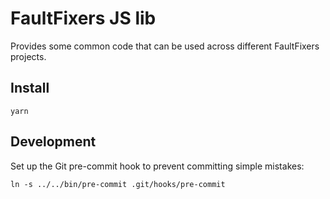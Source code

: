 # FaultFixers JS lib

Provides some common code that can be used across different FaultFixers projects.

## Install

```
yarn
```

## Development

Set up the Git pre-commit hook to prevent committing simple mistakes:

```
ln -s ../../bin/pre-commit .git/hooks/pre-commit
```
